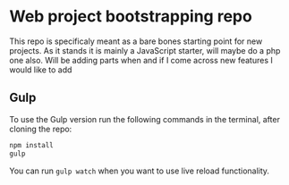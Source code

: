 # Web project bootstrapping repo
This repo is specificaly meant as a bare bones starting point for new projects. As it stands it is mainly a JavaScript starter, will maybe do a php one also. Will be adding parts when and if I come across new features I would like to add 

## Gulp
To use the Gulp version run the following commands in the terminal, after cloning the repo:
```sh
npm install
gulp
```
You can run `gulp watch` when you want to use live reload functionality.
